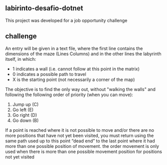 ## labirinto-desafio-dotnet
This project was developed for a job opportunity challenge

## challenge

An entry will be given in a text file, where the first line contains the dimensions of the maze
(Lines Columns) and in the other lines the labyrinth itself, in which:
- 1 indicates a wall (i.e. cannot follow at this point in the matrix)
- 0 indicates a possible path to travel
- X is the starting point (not necessarily a corner of the map)

The objective is to find the only way out, without "walking the walls" and following the following order of
priority (when you can move):
1) Jump up (C)
2) Go left (E)
3) Go right (D)
4) Go down (B)

If a point is reached where it is not possible to move and/or there are no more positions
that have not yet been visited, you must return using the same path used up to this point
“dead end” to the last point where it had more than one possible position of movement. the order
movement is only used when there is more than one possible movement position for positions
not yet visited
